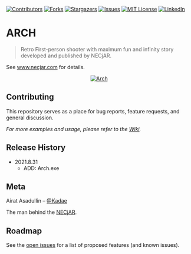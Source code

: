 <!-- PROJECT SHIELDS -->
<!--
*** I'm using markdown "reference style" links for readability.
*** Reference links are enclosed in brackets [ ] instead of parentheses ( ).
*** See the bottom of this document for the declaration of the reference variables
*** for contributors-url, forks-url, etc. This is an optional, concise syntax you may use.
*** https://www.markdownguide.org/basic-syntax/#reference-style-links
-->
[![Contributors][contributors-shield]][contributors-url]
[![Forks][forks-shield]][forks-url]
[![Stargazers][stars-shield]][stars-url]
[![Issues][issues-shield]][issues-url]
[![MIT License][license-shield]][license-url]
[![LinkedIn][linkedin-shield]][linkedin-url]

# ARCH
> Retro First-person shooter with maximum fun and infinity story developed and published by NECjAR.

See www.necjar.com for details.

<p align="center">
  <a href="https://necjar.com/arch">
    <img src="https://necjar.com/j/materials/icons/icon-arch.jpg" alt="Arch" width="auto" height="auto" />
  </a>
</p>

## Contributing

This repository serves as a place for bug reports, feature requests, and general discussion.

_For more examples and usage, please refer to the [Wiki](https://wiki.necjar.com/Echo)._

## Release History

* 2021.8.31
    * ADD: Arch.exe

## Meta

Airat Asadullin – [@Kadae](https://twitter.com/Kadae)

The man behind the [NECjAR](https://necjar.com).

<!-- ROADMAP -->
## Roadmap

See the [open issues](https://github.com/NECjAR/ARCH/issues) for a list of proposed features (and known issues).

<!-- MARKDOWN LINKS & IMAGES -->
<!-- https://www.markdownguide.org/basic-syntax/#reference-style-links -->
[contributors-shield]: https://img.shields.io/github/contributors/NECjAR/ARCH.svg?style=for-the-badge
[contributors-url]: https://github.com/NECjAR/ARCH/graphs/contributors
[forks-shield]: https://img.shields.io/github/forks/NECjAR/ARCH.svg?style=for-the-badge
[forks-url]: https://github.com/NECjAR/ARCH/network/members
[stars-shield]: https://img.shields.io/github/stars/NECjAR/ARCH.svg?style=for-the-badge
[stars-url]: https://github.com/NECjAR/ARCH/stargazers
[issues-shield]: https://img.shields.io/github/issues/NECjAR/ARCH.svg?style=for-the-badge
[issues-url]: https://github.com/NECjAR/ARCH/issues
[license-shield]: https://img.shields.io/github/license/NECjAR/ARCH.svg?style=for-the-badge
[license-url]: https://github.com/NECjAR/ECHO/main/LICENSE.txt
[linkedin-shield]: https://img.shields.io/badge/-LinkedIn-black.svg?style=for-the-badge&logo=linkedin&colorB=555
[linkedin-url]: https://linkedin.com/in/Kadae
[necjar]: https://necjar.com
[wiki]: https://wiki.necjar.com/Arch

